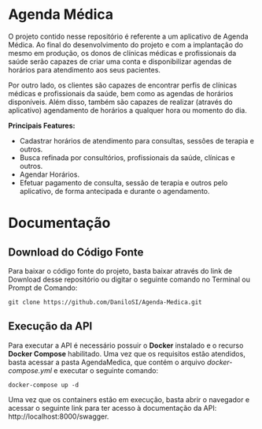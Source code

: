 # Agenda Médica

O projeto contido nesse repositório é referente a um aplicativo de Agenda Médica. Ao final do desenvolvimento do projeto e com a implantação do mesmo em produção, os donos de clínicas médicas e profissionais da saúde serão capazes de criar uma conta e disponibilizar agendas de horários para atendimento aos seus pacientes.

Por outro lado, os clientes são capazes de encontrar perfis de clínicas médicas e profissionais da saúde, bem como as agendas de horários disponíveis. Além disso, também são capazes de realizar (através do aplicativo) agendamento de horários a qualquer hora ou momento do dia.

**Principais Features:**
- Cadastrar horários de atendimento para consultas, sessões de terapia e outros.
- Busca refinada por consultórios, profissionais da saúde, clínicas e outros.
- Agendar Horários.
- Efetuar pagamento de consulta, sessão de terapia e outros pelo aplicativo, de forma antecipada e durante o agendamento.

# Documentação

## Download do Código Fonte

Para baixar o código fonte do projeto, basta baixar através do link de Download desse repositório ou digitar o seguinte comando no Terminal ou Prompt de Comando:

`git clone https://github.com/DaniloSI/Agenda-Medica.git`

## Execução da API

Para executar a API é necessário possuir o **Docker** instalado e o recurso **Docker Compose** habilitado. Uma vez que os requisitos estão atendidos, basta acessar a pasta AgendaMedica, que contém o arquivo *docker-compose.yml* e executar o seguinte comando:

`docker-compose up -d`

Uma vez que os containers estão em execução, basta abrir o navegador e acessar o seguinte link para ter acesso à documentação da API: http://localhost:8000/swagger.
